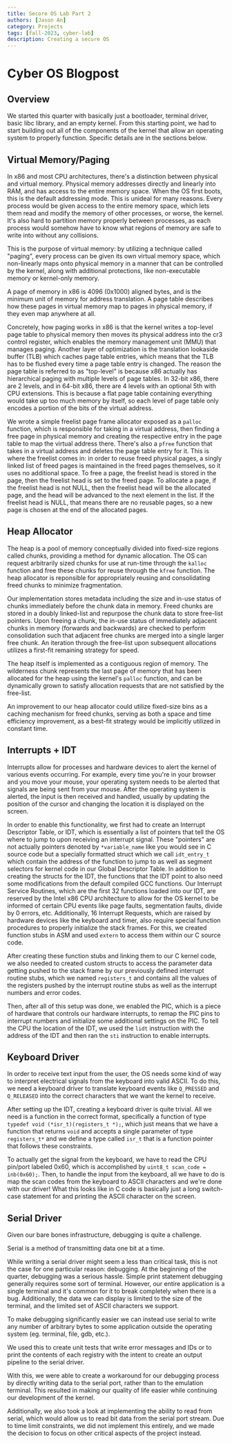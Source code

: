 ```yaml
---
title: Secore OS Lab Part 2
authors: [Jason An]
category: Projects
tags: [fall-2023, cyber-lab]
description: Creating a secure OS
---
```


# Cyber OS Blogpost
## Overview
We started this quarter with basically just a bootloader, terminal driver, basic libc library, and an empty kernel. From this starting point, we had to start building out all of the components of the kernel that allow an operating system to properly function. Specific details are in the sections below.

## Virtual Memory/Paging
In x86 and most CPU architectures, there's a distinction between physical and virtual memory. Physical memory addresses directly and linearly into RAM, and has access to the entire memory space. When the OS first boots, this is the default addressing mode. This is unideal for many reasons. Every process would be given access to the entire memory space, which lets them read and modify the memory of other processes, or worse, the kernel. It's also hard to partition memory properly between processes, as each process would somehow have to know what regions of memory are safe to write into without any collisions.

This is the purpose of virtual memory: by utilizing a technique called "paging", every process can be given its own virtual memory space, which non-linearly maps onto physical memory in a manner that can be controlled by the kernel, along with additional protections, like non-executable memory or kernel-only memory.

A page of memory in x86 is 4096 (0x1000) aligned bytes, and is the minimum unit of memory for address translation. A page table describes how these pages in virtual memory map to pages in physical memory, if they even map anywhere at all.

Concretely, how paging works in x86 is that the kernel writes a top-level page table to physical memory then moves its physical address into the cr3 control register, which enables the memory management unit (MMU) that manages paging. Another layer of optimization is the translation lookaside buffer (TLB) which caches page table entries, which means that the TLB has to be flushed every time a page table entry is changed. The reason the page table is referred to as "top-level" is because x86 actually has hierarchical paging with multiple levels of page tables. In 32-bit x86, there are 2 levels, and in 64-bit x86, there are 4 levels with an optional 5th with CPU extensions. This is because a flat page table containing everything would take up too much memory by itself, so each level of page table only encodes a portion of the bits of the virtual address.

We wrote a simple freelist page frame allocator exposed as a `palloc` function, which is responsible for taking in a virtual address, then finding a free page in physical memory and creating the respective entry in the page table to map the virtual address there. There's also a `pfree` function that takes in a virtual address and deletes the page table entry for it. This is where the freelist comes in: in order to reuse freed physical pages, a singly linked list of freed pages is maintained in the freed pages themselves, so it uses no additional space. To free a page, the freelist head is stored in the page, then the freelist head is set to the freed page. To allocate a page, if the freelist head is not NULL, then the freelist head will be the allocated page, and the head will be advanced to the next element in the list. If the freelist head is NULL, that means there are no reusable pages, so a new page is chosen at the end of the allocated pages.

## Heap Allocator
The heap is a pool of memory conceptually divided into fixed-size regions called chunks, providing a method for dynamic allocation. The OS can request arbitrarily sized chunks for use at run-time through the `kalloc` function and free these chunks for reuse through the `kfree` function. The heap allocator is reponsible for appropriately reusing and consolidating freed chunks to minimize fragmentation.

Our implementation stores metadata including the size and in-use status of chunks immediately before the chunk data in memory. Freed chunks are stored in a doubly linked-list and repurpose the chunk data to store free-list pointers. Upon freeing a chunk, the in-use status of immediately adjacent chunks in memory (forwards and backwards) are checked to perform consolidation such that adjacent free chunks are merged into a single larger free chunk. An iteration through the free-list upon subsequent allocations utilizes a first-fit remaining strategy for speed.

The heap itself is implemented as a contiguous region of memory. The wilderness chunk represents the last page of memory that has been allocated for the heap using the kernel's `palloc` function, and can be dynamically grown to satisfy allocation requests that are not satisfied by the free-list.

An improvement to our heap allocator could utilize fixed-size bins as a caching mechanism for freed chunks, serving as both a space and time efficiency improvement, as a best-fit strategy would be implicitly utilized in constant time.

## Interrupts + IDT
Interrupts allow for processes and hardware devices to alert the kernel of various events occurring. For example, every time you're in your browser and you move your mouse, your operating system needs to be alerted that signals are being sent from your mouse. After the operating system is alerted, the input is then received and handled, usually by updating the position of the cursor and changing the location it is displayed on the screen.

In order to enable this functionality, we first had to create an Interrupt Descriptor Table, or IDT, which is essentially a list of pointers that tell the OS where to jump to upon receiving an interrupt signal. These "pointers" are not actually pointers denoted by `*variable_name` like you would see in C source code but a specially formatted struct which we call `idt_entry_t` which contain the address of the function to jump to as well as segment selectors for kernel code in our Global Descriptor Table. In addition to creating the structs for the IDT, the functions that the IDT point to also need some modifications from the default compiled GCC functions. Our Interrupt Service Routines, which are the first 32 functions loaded into our IDT, are reserved by the Intel x86 CPU architecture to allow for the OS kernel to be informed of certain CPU events like page faults, segmentation faults, divide by 0 errors, etc. Additionally, 16 Interrupt Requests, which are raised by hardware devices like the keyboard and timer, also require special function procedures to properly initialize the stack frames. For this, we created function stubs in ASM and used `extern` to access them within our C source code.

After creating these function stubs and linking them to our C kernel code, we also needed to created custom structs to access the parameter data getting pushed to the stack frame by our previously defined interrupt routine stubs, which we named `registers_t` and contains all the values of the registers pushed by the interrupt routine stubs as well as the interrupt numbers and error codes.

Then, after all of this setup was done, we enabled the PIC, which is a piece of hardware that controls our hardware interrupts, to remap the PIC pins to interrupt numbers and initialize some additional settings on the PIC. To tell the CPU the location of the IDT, we used the `lidt` instruction with the address of the IDT and then ran the `sti` instruction to enable interrupts.

## Keyboard Driver
In order to receive text input from the user, the OS needs some kind of way to interpret electrical signals from the keyboard into valid ASCII. To do this, we need a keyboard driver to translate keyboard events like `Q_PRESSED` and `Q_RELEASED` into the correct characters that we want the kernel to receive.

After setting up the IDT, creating a keyboard driver is quite trivial. All we need is a function in the correct format, specifically a function of type `typedef void (*isr_t)(registers_t *);`, which just means that we have a function that returns `void` and accepts a single parameter of type `registers_t*` and we define a type called `isr_t` that is a function pointer that follows these constraints.

To actually get the signal from the keyboard, we have to read the CPU pin/port labeled 0x60, which is accomplished by `uint8_t scan_code = inb(0x60);`. Then, to handle the input from the keyboard, all we have to do is map the scan codes from the keyboard to ASCII characters and we're done with our driver! What this looks like in C code is basically just a long switch-case statement for and printing the ASCII character on the screen.

## Serial Driver
Given our bare bones infrastructure, debugging is quite a challenge.

Serial is a method of transmitting data one bit at a time.

While writing a serial driver might seem a less than critical task, this is not the case for one particular reason: debugging. At the beginning of the quarter, debugging was a serious hassle. Simple print statement debugging generally requires some sort of terminal. However, our entire application is a single terminal and it's common for it to break completely when there is a bug. Additionally, the data we can display is limited to the size of the terminal, and the limited set of ASCII characters we support.

To make debugging significantly easier we can instead use serial to write any number of arbitrary bytes to some application outside the operating system (eg. terminal, file, gdb, etc.).

We used this to create unit tests that write error messages and IDs or to print the contents of each registry with the intent to create an output pipeline to the serial driver.

With this, we were able to create a workaround for our debugging process by directly writing data to the serial port, rather than to the emulation terminal. This resulted in making our quality of life easier while continuing our development of the kernel.

Additionally, we also took a look at implementing the ability to read from serial, which would allow us to read bit data from the serial port stream. Due to time limit constraints, we did not implement this entirely, and we made the decision to focus on other critical aspects of the project instead.
